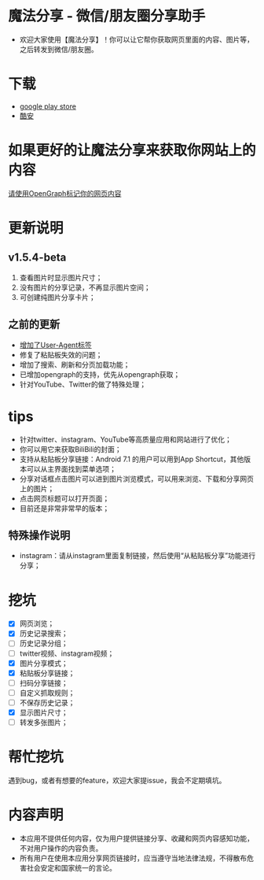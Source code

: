 # 魔法分享 - 微信/朋友圈分享助手

- 欢迎大家使用【魔法分享】！你可以让它帮你获取网页里面的内容、图片等，之后转发到微信/朋友圈。

# 下载
- [google play store](https://play.google.com/store/apps/details?id=net.atlassc.shinchven.sharemoments)
- [酷安](https://www.coolapk.com/apk/net.atlassc.shinchven.sharemoments)

# 如果更好的让魔法分享来获取你网站上的内容
[请使用OpenGraph标记你的网页内容](/使用OpenGraph标记你的网页内容.md)


# 更新说明
## v1.5.4-beta
1. 查看图片时显示图片尺寸；
2. 没有图片的分享记录，不再显示图片空间；
3. 可创建纯图片分享卡片；

## 之前的更新
- [增加了User-Agent标签](/使用OpenGraph标记你的网页内容.md)
- 修复了粘贴板失效的问题；
- 增加了搜索、刷新和分页加载功能；
- 已增加opengraph的支持，优先从opengraph获取；
- 针对YouTube、Twitter的做了特殊处理；

# tips
- 针对twitter、instagram、YouTube等高质量应用和网站进行了优化；
- 你可以用它来获取BiliBili的封面；
- 支持从粘贴板分享链接：Android 7.1 的用户可以用到App Shortcut，其他版本可以从主界面找到菜单选项；
- 分享对话框点击图片可以进到图片浏览模式，可以用来浏览、下载和分享网页上的图片；
- 点击网页标题可以打开页面；
- 目前还是非常非常早的版本；

## 特殊操作说明
- instagram：请从instagram里面复制链接，然后使用“从粘贴板分享”功能进行分享；

# 挖坑

- [x] 网页浏览；
- [x] 历史记录搜索；
- [ ] 历史记录分组；
- [ ] twitter视频、instagram视频；
- [x] 图片分享模式；
- [x] 粘贴板分享链接；
- [ ] 扫码分享链接；
- [ ] 自定义抓取规则；
- [ ] 不保存历史记录；
- [x] 显示图片尺寸；
- [ ] 转发多张图片；

# 帮忙挖坑

遇到bug，或者有想要的feature，欢迎大家提issue，我会不定期填坑。

# 内容声明

- 本应用不提供任何内容，仅为用户提供链接分享、收藏和网页内容感知功能，不对用户操作的内容负责。
- 所有用户在使用本应用分享网页链接时，应当遵守当地法律法规，不得散布危害社会安定和国家统一的言论。

